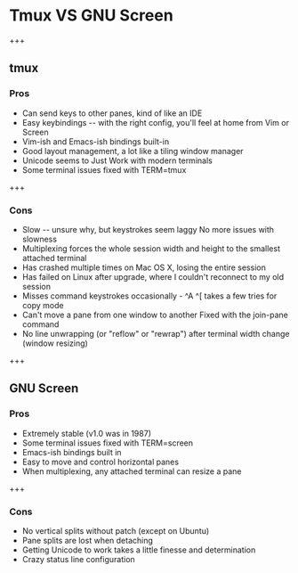 # Tmux VS GNU Screen

+++
## tmux

### Pros
- Can send keys to other panes, kind of like an IDE
- Easy keybindings -- with the right config, you'll feel at home from Vim or Screen
- Vim-ish and Emacs-ish bindings built-in
- Good layout management, a lot like a tiling window manager
- Unicode seems to Just Work with modern terminals
- Some terminal issues fixed with TERM=tmux

+++
### Cons
- Slow -- unsure why, but keystrokes seem laggy No more issues with slowness
- Multiplexing forces the whole session width and height to the smallest attached terminal
- Has crashed multiple times on Mac OS X, losing the entire session
- Has failed on Linux after upgrade, where I couldn't reconnect to my old session
- Misses command keystrokes occasionally - ^A ^[ takes a few tries for copy mode
- Can't move a pane from one window to another Fixed with the join-pane command
- No line unwrapping (or "reflow" or "rewrap") after terminal width change (window resizing)

+++

## GNU Screen

### Pros
- Extremely stable (v1.0 was in 1987)
- Some terminal issues fixed with TERM=screen
- Emacs-ish bindings built in
- Easy to move and control horizontal panes
- When multiplexing, any attached terminal can resize a pane

+++    

### Cons
- No vertical splits without patch (except on Ubuntu)
- Pane splits are lost when detaching
- Getting Unicode to work takes a little finesse and determination
- Crazy status line configuration
